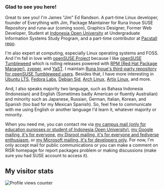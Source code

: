 
### Glad to see you here!  
Great to see you! I'm James "Jim" Ed Randson. A part-time Linux developer, founder of Everything with Jim, Package Maintainer for Runa Inoue SUSE Repository and runa-aur (coming soon), Graphics Designer, Former Web Developer, Student at [Indonesia Open University](https://ut.ac.id) at Undergraduate Information Systems Study Program, and a part-time contributor at [Pacstall repo](https://github.com/pacstall/pacstall-programs).

I'm also expert at computing, especially Linux operating systems and FOSS. And I'm fall in love with [openSUSE Project](https://www.opensuse.org/) because I like [openSUSE Tumbleweed](https://get.opensuse.org/tumbleweed/) which is rolling releases powered with [RPM (Red Hat Package Manager)](https://rpm.org/), [zypper](https://github.com/openSUSE/zypper), and [YaST](https://yast.opensuse.org/). I maintain [Runa Inoue's third-party repository for openSUSE Tumbleweed users](https://build.opensuse.org/project/show/home:runa-chin). Besides that, I have more interesting in [Ubuntu LTS](https://releases.ubuntu.com/), [Fedora Labs](https://labs.fedoraproject.org/), [Debian Sid](https://www.debian.org/releases/sid/), [Arch Linux](https://archlinux.org), [Artix Linux](https://artixlinux.org), and more.

And, I also speaks majority two language, such as Bahasa Indonesia (Indonesian) and English (Sometimes badly American or fluently Australian) and minority such as Japanese, Russian, German, Italian, Korean, and Spanish (too bad for my Mexican Spanish). So, feel free to communicate with me using English or another language I'd learn it, whatever majority or minority. 

When you need me, you can contact me via [my campus mail (only for education purposes or student of Indonesia Open University)](mailto:053476233@ecampus.ut.ac.id), [my Google mailing, it's for everyone](mailto:jimmyedrandson@gmail.com), [my Disroot mailing, it's for everyone and fediverse enthusiasm](mailto:jimedrand@disroot.org), or [my Microsoft mailing, it's for developers only](mailto:jimedrand@outlook.com). For now, I'm only accept mail for public communications or you can make a comment on RISR homepage for report packages problem or making discussions (make sure you had SUSE account to access it).

## My visitor stats  
![Profile views counter](https://komarev.com/ghpvc/?username=jimed-rand&&style=flat-square)  
  
